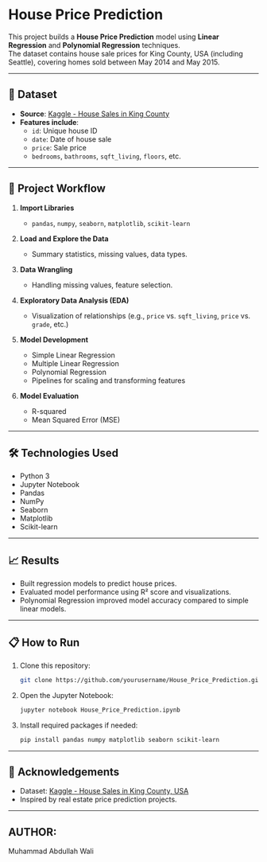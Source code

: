 # House Price Prediction

This project builds a **House Price Prediction** model using **Linear Regression** and **Polynomial Regression** techniques.  
The dataset contains house sale prices for King County, USA (including Seattle), covering homes sold between May 2014 and May 2015.

---

## 📂 Dataset

- **Source**: [Kaggle - House Sales in King County](https://www.kaggle.com/harlfoxem/housesalesprediction)
- **Features include**:
  - `id`: Unique house ID
  - `date`: Date of house sale
  - `price`: Sale price
  - `bedrooms`, `bathrooms`, `sqft_living`, `floors`, etc.

---

## 🚀 Project Workflow

1. **Import Libraries**  
   - `pandas`, `numpy`, `seaborn`, `matplotlib`, `scikit-learn`

2. **Load and Explore the Data**  
   - Summary statistics, missing values, data types.

3. **Data Wrangling**  
   - Handling missing values, feature selection.

4. **Exploratory Data Analysis (EDA)**  
   - Visualization of relationships (e.g., `price` vs. `sqft_living`, `price` vs. `grade`, etc.)

5. **Model Development**
   - Simple Linear Regression
   - Multiple Linear Regression
   - Polynomial Regression
   - Pipelines for scaling and transforming features

6. **Model Evaluation**
   - R-squared
   - Mean Squared Error (MSE)

---

## 🛠️ Technologies Used

- Python 3
- Jupyter Notebook
- Pandas
- NumPy
- Seaborn
- Matplotlib
- Scikit-learn

---

## 📈 Results

- Built regression models to predict house prices.
- Evaluated model performance using R² score and visualizations.
- Polynomial Regression improved model accuracy compared to simple linear models.

---

## 📋 How to Run

1. Clone this repository:
   ```bash
   git clone https://github.com/yourusername/House_Price_Prediction.git
   ```
2. Open the Jupyter Notebook:
   ```bash
   jupyter notebook House_Price_Prediction.ipynb
   ```
3. Install required packages if needed:
   ```bash
   pip install pandas numpy matplotlib seaborn scikit-learn
   ```

---


## 🙌 Acknowledgements

- Dataset: [Kaggle - House Sales in King County, USA](https://www.kaggle.com/harlfoxem/housesalesprediction)
- Inspired by real estate price prediction projects.

---
## AUTHOR:
Muhammad Abdullah Wali
